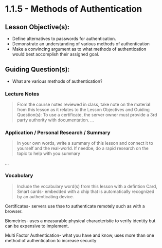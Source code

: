 # 1.1.5 - Methods of Authentication

## Lesson Objective(s):
- Define alternatives to passwords for authentication.
- Demonstrate an understanding of various methods of authentication
- Make a convincing argument as to what methods of authentication would best accomplish their
assigned goal.

## Guiding Question(s):
- What are various methods of authentication?

### Lecture Notes
> From the course notes reviewed in class, take note on the material from this lesson as it relates to the Lesson Objectives and Guiding Question(s):
To use a certificate, the server owner must provide a 3rd party authority with documentation.
...

### Application / Personal Research / Summary
> In your own words, write a summary of this lesson and connect it to yourself and the real-world. If needbe, do a rapid research on the topic to help with you summary

...

### Vocabulary
> Include the vocabulary word(s) from this lesson with a defintion
Card, Smart cards- embedded with a chip that is automatically recognized by an authenticating device.

Certificates- servers use thse to authenticate remotely such as with a browser. 

Biometrics- uses a measurable physical characteristic to verify identity but can be expensive to implement.

Multi Factor Authentication- what you have and know, uses more than one method of authentication to increase security

